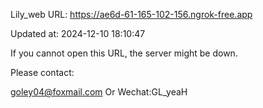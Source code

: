 Lily_web URL: https://ae6d-61-165-102-156.ngrok-free.app

Updated at: 2024-12-10 18:10:47

If you cannot open this URL, the server might be down.

Please contact: 

goley04@foxmail.com Or Wechat:GL_yeaH